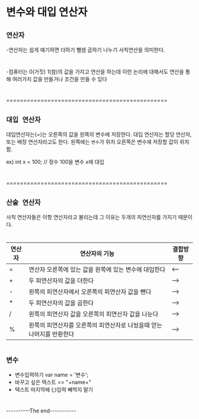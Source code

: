 # **변수와 대입 연산자**
## **```연산자```**  
-연산자는 쉽게 얘기하면 더하기 뺄셈 곱하기 나누기 사칙연산을 의미한다.  
#
-컴퓨터는 0(거짓) 1(참)의 값을 가지고 연산을 하는데 이런 논리에 대해서도 연산을 통해 여러가지 값을 만들거나 조건을 만들 수 있다
#
=============================================== 
## **```대입 연산자```**  
대입연산자는(=)는 오른쪽의 값을 왼쪽의 변수에 저장한다. 대입 연산자는 할당 연산자, 또는 배정 연산자라고도 한다. 왼쪽에는 ```변수```가 위치 오른쪽은 변수에 저장할 값이 위치함.  

ex) int x = 100; // 정수 100을 변수 x에 대입  
#
===============================================
## **```산술 연산자```**  
사칙 연산자들은 이항 연산자라고 불리는데 그 이유는 두개의 피연산자를 가지기 때문이다.  
#
|연산자|연산자의 기능|결합방향|  
|------|---|---|  
| = |연산자 오른쪽에 있는 값을 왼쪽에 있는 변수에 대입한다|<--|  
| + |두 피연산자의 값을 더한다|-->|  
| - |왼쪽의 피연산자에서 오른쪽의 피연산자 값을 뺀다|-->|  
| * |두 피연산자의 값을 곱한다|-->|  
| / |왼쪽의 피연산자 값을 오른쪽의 피연산자 값을 나눈다|-->|  
| % |왼쪽의 피연산자를 오른쪽의 피연산자로 나눴을때 얻는 나머지를 반환한다|-->|  
#  
## **```변수```**  
* 변수입력하기 var name = '변수';  
* 바꾸고 싶은 텍스트 => "+name+"  
* 텍스트 마지막에 (;)입력 빼먹지 말기  
#
----------The end-----------